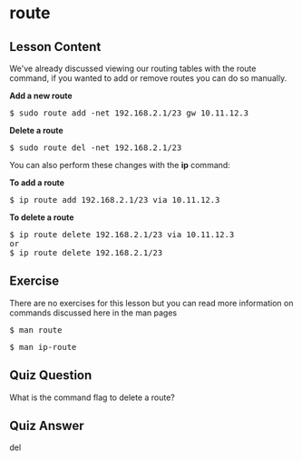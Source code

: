 # route

## Lesson Content

We've already discussed viewing our routing tables with the route command, if you wanted to add or remove routes you can do so manually.

<b>Add a new route</b>

<pre>
$ sudo route add -net 192.168.2.1/23 gw 10.11.12.3
</pre>

<b>Delete a route</b>

<pre>
$ sudo route del -net 192.168.2.1/23 
</pre>

You can also perform these changes with the <b>ip</b> command:

<b>To add a route</b>
<pre>
$ ip route add 192.168.2.1/23 via 10.11.12.3
</pre>

<b>To delete a route</b>
<pre>
$ ip route delete 192.168.2.1/23 via 10.11.12.3
or
$ ip route delete 192.168.2.1/23
</pre>



## Exercise

There are no exercises for this lesson but you can read more information on commands discussed here in the man pages

<pre>$ man route</pre>

<pre>$ man ip-route</pre>

## Quiz Question

What is the command flag to delete a route?

## Quiz Answer

del


